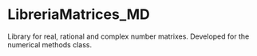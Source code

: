 # LibreriaMatrices_MD
Library for real, rational and complex number matrixes. Developed for the numerical methods class.
